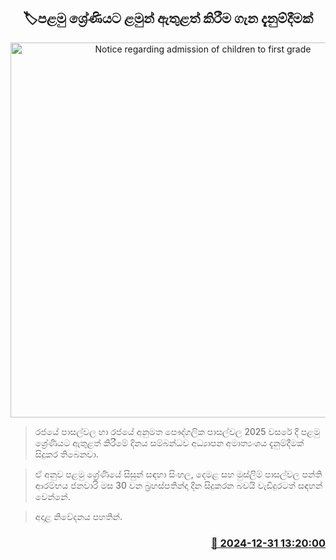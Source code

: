 <p align='center'><b><h2 align='center' title='Notice regarding admission of children to first grade'>🏷පළමු ශ්‍රේණියට ළමුන් ඇතුළත් කිරීම ගැන දැනුම්දීමක්</h2></b></p>
<p align='center'><img src='https://helakuru.sgp1.cdn.digitaloceanspaces.com/esana/images/lib/schoolnew[1].jpg' width='600' alt='Notice regarding admission of children to first grade'></p>

> රජයේ පාසල්වල හා රජයේ අනුමත පෞද්ගලික පාසල්වල 2025 වසරේ දී පළමු ශ්‍රේණියට ඇතුළත් කිරීමේ දිනය සම්බන්ධව අධ්‍යාපන අමාත්‍යංශය දැනුම්දීමක් සිදුකර තිබෙනවා.

> ඒ අනුව පළමු ශ්‍රේණියේ සිසුන් සඳහා සිංහල, දෙමළ සහ මුස්ලිම් පාසල්වල පන්ති ආරම්භය ජනවාරි මස 30 වන බ්‍රහස්පතින්දා දින සිදුකරන බවයි වැඩිදුරටත් සඳහන් වෙන්නේ.

> අදාළ නිවේදනය පහතින්. 



<h3 align='right'><a href='https://www.helakuru.lk/esana/p/106217/'>📅 2024-12-31 13:20:00</a></h3>
